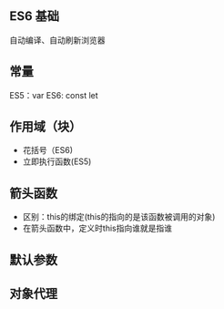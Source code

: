 ## ES6 基础
自动编译、自动刷新浏览器

## 常量
ES5：var
ES6: const let

## 作用域（块）
*  花括号（ES6)
*  立即执行函数(ES5)

## 箭头函数
*  区别：this的绑定(this的指向的是该函数被调用的对象)
*  在箭头函数中，定义时this指向谁就是指谁

## 默认参数

## 对象代理

